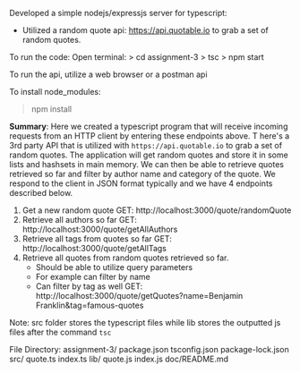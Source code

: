 Developed a simple nodejs/expressjs server for typescript:

- Utilized a random quote api: https://api.quotable.io to grab a set of random quotes. 

To run the code:
Open terminal:
    > cd assignment-3
    > tsc
    > npm start

To run the api, utilize a web browser or a postman api

To install node_modules: 
> npm install

**Summary**: 
Here we created a typescript program that will receive incoming requests from an HTTP client by entering these endpoints above. T
here's a 3rd party API that is utilized with `https://api.quotable.io` to grab a set of random quotes. The application will get random quotes and store it in some lists and hashsets in main memory.
We can then be able to retrieve quotes retrieved so far and filter by author name and category of the quote. 
We respond to the client in JSON format typically and we have 4 endpoints described below.

1. Get a new random quote
GET: http://localhost:3000/quote/randomQuote
2. Retrieve all authors so far
GET: http://localhost:3000/quote/getAllAuthors
3. Retrieve all tags from quotes so far
GET: http://localhost:3000/quote/getAllTags
4. Retrieve all quotes from random quotes retrieved so far.
    - Should be able to utilize query parameters
    - For example can filter by name
    - Can filter by tag as well
GET: http://localhost:3000/quote/getQuotes?name=Benjamin Franklin&tag=famous-quotes


Note: src folder stores the typescript files while lib stores the outputted js files after the command `tsc`

File Directory:
assignment-3/
    package.json
    tsconfig.json
    package-lock.json
    src/
        quote.ts
        index.ts
    lib/
        quote.js
        index.js
    doc/README.md